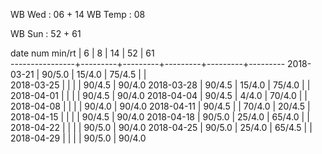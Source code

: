 WB Wed      : 06 + 14
WB Temp     :      08

WB Sun      : 52 + 61

date num min/rt |    6    |    8    |    14   |    52   |    61   
----------------+---------+---------+---------+---------+---------
2018-03-21      |  90/5.0 |  15/4.0 |  75/4.5 |         |        
2018-03-25      |         |         |         |  90/4.5 |  90/4.0
2018-03-28      |  90/4.5 |  15/4.0 |  75/4.0 |         |        
2018-04-01      |         |         |         |  90/4.5 |  90/4.0
2018-04-04      |  90/4.5 |  4/4.0  |  70/4.0 |         |        
2018-04-08      |         |         |         |  90/4.0 |  90/4.0
2018-04-11      |  90/4.5 |         |  70/4.0 |  20/4.5 |        
2018-04-15      |         |         |         |  90/4.5 |  90/4.0
2018-04-18      |  90/5.0 |  25/4.0 |  65/4.0 |         |        
2018-04-22      |         |         |         |  90/5.0 |  90/4.0
2018-04-25      |  90/5.0 |  25/4.0 |  65/4.5 |         |        
2018-04-29      |         |         |         |  90/5.0 |  90/4.0

